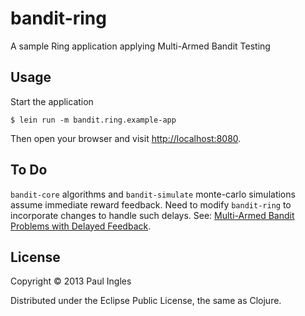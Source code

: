 # bandit-ring

A sample Ring application applying Multi-Armed Bandit Testing

## Usage

Start the application

    $ lein run -m bandit.ring.example-app

Then open your browser and visit [http://localhost:8080](http://localhost:8080).

## To Do

`bandit-core` algorithms and `bandit-simulate` monte-carlo simulations assume immediate reward feedback. Need to modify `bandit-ring` to incorporate changes to handle such delays. See: [Multi-Armed Bandit Problems with Delayed Feedback](http://arxiv.org/pdf/1011.1161.pdf).

## License

Copyright &copy; 2013 Paul Ingles

Distributed under the Eclipse Public License, the same as Clojure.
